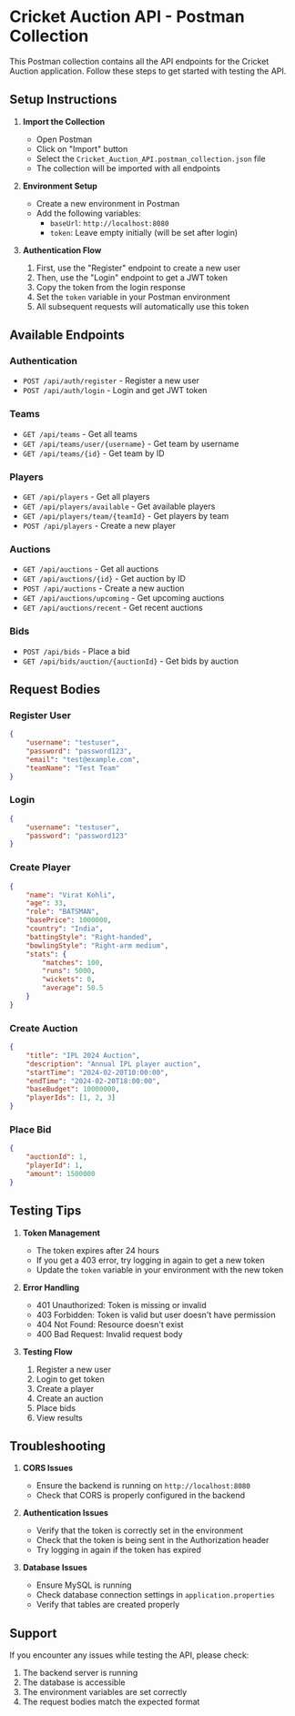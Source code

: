 # Cricket Auction API - Postman Collection

This Postman collection contains all the API endpoints for the Cricket Auction application. Follow these steps to get started with testing the API.

## Setup Instructions

1. **Import the Collection**
   - Open Postman
   - Click on "Import" button
   - Select the `Cricket_Auction_API.postman_collection.json` file
   - The collection will be imported with all endpoints

2. **Environment Setup**
   - Create a new environment in Postman
   - Add the following variables:
     - `baseUrl`: `http://localhost:8080`
     - `token`: Leave empty initially (will be set after login)

3. **Authentication Flow**
   1. First, use the "Register" endpoint to create a new user
   2. Then, use the "Login" endpoint to get a JWT token
   3. Copy the token from the login response
   4. Set the `token` variable in your Postman environment
   5. All subsequent requests will automatically use this token

## Available Endpoints

### Authentication
- `POST /api/auth/register` - Register a new user
- `POST /api/auth/login` - Login and get JWT token

### Teams
- `GET /api/teams` - Get all teams
- `GET /api/teams/user/{username}` - Get team by username
- `GET /api/teams/{id}` - Get team by ID

### Players
- `GET /api/players` - Get all players
- `GET /api/players/available` - Get available players
- `GET /api/players/team/{teamId}` - Get players by team
- `POST /api/players` - Create a new player

### Auctions
- `GET /api/auctions` - Get all auctions
- `GET /api/auctions/{id}` - Get auction by ID
- `POST /api/auctions` - Create a new auction
- `GET /api/auctions/upcoming` - Get upcoming auctions
- `GET /api/auctions/recent` - Get recent auctions

### Bids
- `POST /api/bids` - Place a bid
- `GET /api/bids/auction/{auctionId}` - Get bids by auction

## Request Bodies

### Register User
```json
{
    "username": "testuser",
    "password": "password123",
    "email": "test@example.com",
    "teamName": "Test Team"
}
```

### Login
```json
{
    "username": "testuser",
    "password": "password123"
}
```

### Create Player
```json
{
    "name": "Virat Kohli",
    "age": 33,
    "role": "BATSMAN",
    "basePrice": 1000000,
    "country": "India",
    "battingStyle": "Right-handed",
    "bowlingStyle": "Right-arm medium",
    "stats": {
        "matches": 100,
        "runs": 5000,
        "wickets": 0,
        "average": 50.5
    }
}
```

### Create Auction
```json
{
    "title": "IPL 2024 Auction",
    "description": "Annual IPL player auction",
    "startTime": "2024-02-20T10:00:00",
    "endTime": "2024-02-20T18:00:00",
    "baseBudget": 10000000,
    "playerIds": [1, 2, 3]
}
```

### Place Bid
```json
{
    "auctionId": 1,
    "playerId": 1,
    "amount": 1500000
}
```

## Testing Tips

1. **Token Management**
   - The token expires after 24 hours
   - If you get a 403 error, try logging in again to get a new token
   - Update the `token` variable in your environment with the new token

2. **Error Handling**
   - 401 Unauthorized: Token is missing or invalid
   - 403 Forbidden: Token is valid but user doesn't have permission
   - 404 Not Found: Resource doesn't exist
   - 400 Bad Request: Invalid request body

3. **Testing Flow**
   1. Register a new user
   2. Login to get token
   3. Create a player
   4. Create an auction
   5. Place bids
   6. View results

## Troubleshooting

1. **CORS Issues**
   - Ensure the backend is running on `http://localhost:8080`
   - Check that CORS is properly configured in the backend

2. **Authentication Issues**
   - Verify that the token is correctly set in the environment
   - Check that the token is being sent in the Authorization header
   - Try logging in again if the token has expired

3. **Database Issues**
   - Ensure MySQL is running
   - Check database connection settings in `application.properties`
   - Verify that tables are created properly

## Support

If you encounter any issues while testing the API, please check:
1. The backend server is running
2. The database is accessible
3. The environment variables are set correctly
4. The request bodies match the expected format 